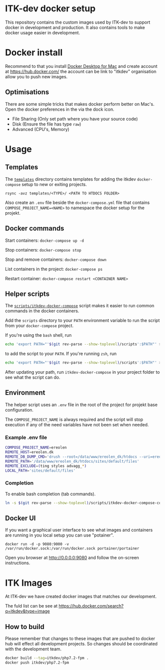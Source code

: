 # ITK-dev docker setup

This repository contains the custom images used by ITK-dev to support docker in development and production. It also contains tools to make docker usage easier in development. 

# Docker install
Recommend to that you install [Docker Desktop for Mac](https://docs.docker.com/docker-for-mac/install/) and create account at https://hub.docker.com/ the account can be link to "itkdev" organisation allow you to push new images.

## Optimisations 

There are some simple tricks that makes docker perform better on Mac's. Open the docker preferences in the via the dock icon.

* File Sharing (Only set path where you have your source code)
* Disk (Ensure the file has type `raw`)
* Advanced (CPU's, Memory)

# Usage

## Templates

The [`templates`](templates/) directory contains templates for adding
the itkdev `docker-compose` setup to new or exiting projects.

`rsync -avz templates/<TYPE>/ <PATH TO HTDOCS FOLDER>`

Also create an `.env` file beside the `docker-compose.yml` file that contains `COMPOSE_PROJECT_NAME=<NAME>` to namespace the docker setup for the projekt.

## Docker commands

Start containers: `docker-compose up -d`

Stop containers: `docker-compose stop`

Stop and remove containers: `docker-compose down`

List containers in the project: `docker-compose ps`

Restart container: `docker-compose restart <CONTAINER NAME>`


## Helper scripts

The [`scripts/itkdev-docker-compose`](scripts/itkdev-docker-compose)
script makes it easier to run common commands in the docker
containers.

Add the `scripts` directory to your `PATH` environment variable to run
the script from your `docker-compose` project.

If you're using the `bash` shell, run

```sh
echo 'export PATH="'$(git rev-parse --show-toplevel)/scripts':$PATH"' >> ~/.bashrc
```

to add the script to your `PATH`. If you're running `zsh`, run

```sh
echo 'export PATH="'$(git rev-parse --show-toplevel)/scripts':$PATH"' >> ~/.zshrc
```

After updating your path, run `itkdev-docker-compose` in your project folder to see what the script can do.

## Environment
The helper script uses an `.env` file in the root of the project for projekt base configuration.

The `COMPOSE_PROJECT_NAME` is always required and the script will stop execution if any of the need variables have not been set when needed.

### Example .env file
```sh
COMPOSE_PROJECT_NAME=ereolen
REMOTE_HOST=ereolen.dk
REMOTE_DB_DUMP_CMD='drush --root=/data/www/ereolen_dk/htdocs --uri=ereolen.dk sql-dump'
REMOTE_PATH='/data/www/ereolen_dk/htdocs/sites/default/files'
REMOTE_EXCLUDE=(ting styles advagg_*)
LOCAL_PATH='sites/default/files'
```

### Completion
To enable bash completion (tab commands).

```sh
ln -s $(git rev-parse --show-toplevel)/scripts/itkdev-docker-compose-completion.bash $(brew --prefix)/etc/bash_completion.d/itkdev-docker-compose
```

## Docker UI
If you want a graphical user interface to see what images and containers are running in you local setup you can use "potainer".

`docker run -d -p 9080:9000 -v /var/run/docker.sock:/var/run/docker.sock portainer/portainer`

Open you browser at http://0.0.0.0:9080 and follow the on-screen instructions.

# ITK Images

At ITK-dev we have created docker images that matches our development.

The fuld list can be see at https://hub.docker.com/search?q=itkdev&type=image

## How to build
Please remember that changes to these images that are pushed to docker hub will effect all development projects. So changes should be coordinated with the development team.

```sh
docker build --tag=itkdev/php7.2-fpm .
docker push itkdev/php7.2-fpm
```
